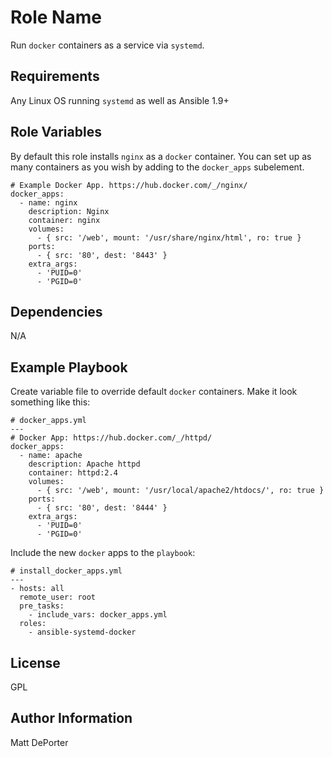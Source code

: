 Role Name
=========

Run `docker` containers as a service via `systemd`.

Requirements
------------

Any Linux OS running `systemd` as well as Ansible 1.9+

Role Variables
--------------

By default this role installs `nginx` as a `docker` container. You can set up as many containers as you wish by adding to the `docker_apps` subelement.

```
# Example Docker App. https://hub.docker.com/_/nginx/
docker_apps:
  - name: nginx
    description: Nginx
    container: nginx
    volumes:
      - { src: '/web', mount: '/usr/share/nginx/html', ro: true }
    ports:
      - { src: '80', dest: '8443' }
    extra_args:
      - 'PUID=0'
      - 'PGID=0'
```

Dependencies
------------

N/A

Example Playbook
----------------

Create variable file to override default `docker` containers. Make it look something like this:

```
# docker_apps.yml
---
# Docker App: https://hub.docker.com/_/httpd/
docker_apps:
  - name: apache
    description: Apache httpd
    container: httpd:2.4
    volumes:
      - { src: '/web', mount: '/usr/local/apache2/htdocs/', ro: true }
    ports:
      - { src: '80', dest: '8444' }
    extra_args:
      - 'PUID=0'
      - 'PGID=0'
```

Include the new `docker` apps to the `playbook`:

```
# install_docker_apps.yml
---
- hosts: all
  remote_user: root
  pre_tasks:
    - include_vars: docker_apps.yml
  roles:
    - ansible-systemd-docker
```

License
-------

GPL

Author Information
------------------

Matt DePorter

